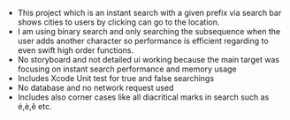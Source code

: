 - This project which is an instant search with a given prefix via search bar shows cities to users by clicking can go to the location.
- I am using binary search and only searching the subsequence when the user adds another character so performance is efficient regarding to even swift high order    functions.
- No storyboard and not detailed ui working because the main target was focusing on instant search performance and memory usage
- Includes Xcode Unit test for true and false searchings
- No database and no network request used
- Includes also corner cases like all diacritical marks in search such as é,è,ê etc.

